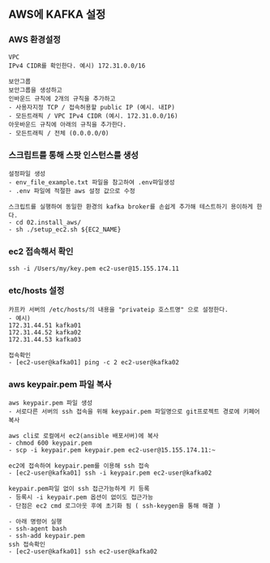 ## AWS에 KAFKA 설정 

### AWS 환경설정
```commandline
VPC 
IPv4 CIDR를 확인한다. 예시) 172.31.0.0/16

보안그룹
보안그룹을 생성하고 
인바운드 규칙에 2개의 규칙을 추가하고
- 사용자지정 TCP / 접속허용할 public IP (예시. 내IP)
- 모든트래픽 / VPC IPv4 CIDR (예시. 172.31.0.0/16)
아웃바운드 규칙에 아래의 규칙을 추가한다.
- 모든트래픽 / 전체 (0.0.0.0/0) 
```

### 스크립트를 통해 스팟 인스턴스를 생성
```commandline
설정파일 생성
- env_file_example.txt 파일을 참고하여 .env파일생성
- .env 파일에 적절한 aws 설정 값으로 수정

스크립트를 실행하여 동일한 환경의 kafka broker를 손쉽게 추가해 테스트하기 용이하게 한다.
- cd 02.install_aws/
- sh ./setup_ec2.sh ${EC2_NAME}
```

### ec2 접속해서 확인
```commandline
ssh -i /Users/my/key.pem ec2-user@15.155.174.11
```

### etc/hosts 설정
```commandline
카프카 서버의 /etc/hosts/의 내용을 "privateip 호스트명" 으로 설정한다.
- 예시)
172.31.44.51 kafka01
172.31.44.52 kafka02
172.31.44.53 kafka03

접속확인 
- [ec2-user@kafka01] ping -c 2 ec2-user@kafka02
```

### aws keypair.pem 파일 복사
```commandline
aws keypair.pem 파일 생성
- 서로다른 서버의 ssh 접속을 위해 keypair.pem 파일명으로 git프로젝트 경로에 키페어 복사

aws cli로 로컬에서 ec2(ansible 배포서버)에 복사
- chmod 600 keypair.pem
- scp -i keypair.pem keypair.pem ec2-user@15.155.174.11:~

ec2에 접속하여 keypair.pem를 이용해 ssh 접속
- [ec2-user@kafka01] ssh -i keypair.pem ec2-user@kafka02

keypair.pem파일 없이 ssh 접근가능하게 키 등록 
- 등록시 -i keypair.pem 옵션이 없이도 접근가능
- 단점은 ec2 cmd 로그아웃 후에 초기화 됨 ( ssh-keygen을 통해 해결 )

- 아래 명령어 실행
- ssh-agent bash
- ssh-add keypair.pem
ssh 접속확인
- [ec2-user@kafka01] ssh ec2-user@kafka02
```
